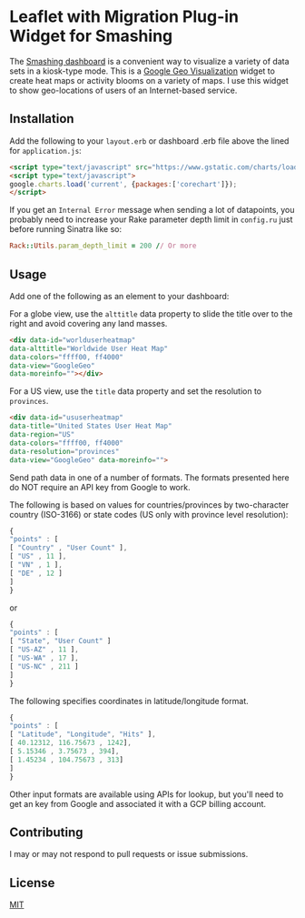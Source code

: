 # Leaflet with Migration Plug-in Widget for Smashing

The [Smashing dashboard](https://github.com/Smashing/smashing) is a convenient way to visualize a variety of data sets in a kiosk-type mode.  This is a [Google Geo Visualization](https://developers.google.com/chart/interactive/docs/gallery/geochart) widget to create heat maps or activity blooms on a variety of maps.  I use this widget to show geo-locations of users of an Internet-based service.

## Installation

Add the following to your ```layout.erb``` or dashboard .erb file above the lined for ```application.js```:
```html
<script type="text/javascript" src="https://www.gstatic.com/charts/loader.js"></script>
<script type="text/javascript">
google.charts.load('current', {packages:['corechart']});
</script>
```

If you get an ```Internal Error``` message when sending a lot of datapoints, you probably need to increase your Rake parameter depth limit in ```config.ru``` just before running Sinatra like so:

```ruby
Rack::Utils.param_depth_limit = 200 // Or more
```

## Usage

Add one of the following as an element to your dashboard:

For a globe view, use the ```alttitle``` data property to slide the title over to the right and avoid covering any land masses.
```html
<div data-id="worlduserheatmap"
data-alttitle="Worldwide User Heat Map"
data-colors="ffff00, ff4000"
data-view="GoogleGeo"
data-moreinfo=""></div>
```

For a US view, use the ```title``` data property and set the resolution to ```provinces```.
```html
<div data-id="ususerheatmap"
data-title="United States User Heat Map"
data-region="US"
data-colors="ffff00, ff4000"
data-resolution="provinces"
data-view="GoogleGeo" data-moreinfo="">
```

Send path data in one of a number of formats.  The formats presented here do NOT require an API key from Google to work.

The following is based on values for countries/provinces by two-character country (ISO-3166) or state codes (US only with province level resolution):
```js
{
"points" : [ 
[ "Country" , "User Count" ],
[ "US" , 11 ], 
[ "VN" , 1 ], 
[ "DE" , 12 ] 
]
}
```

or

```js
{
"points" : [
[ "State", "User Count" ]
[ "US-AZ" , 11 ],
[ "US-WA" , 17 ],
[ "US-NC" , 211 ]
]
}
```

The following specifies coordinates in latitude/longitude format.

```js
{
"points" : [
[ "Latitude", "Longitude", "Hits" ],
[ 40.12312, 116.75673 , 1242],
[ 5.15346 , 3.75673 , 394],
[ 1.45234 , 104.75673 , 313]
]
}
```

Other input formats are available using APIs for lookup, but you'll need to get an key from Google and associated it with a GCP billing account.

## Contributing
I may or may not respond to pull requests or issue submissions.

## License
[MIT](https://choosealicense.com/licenses/mit/)


